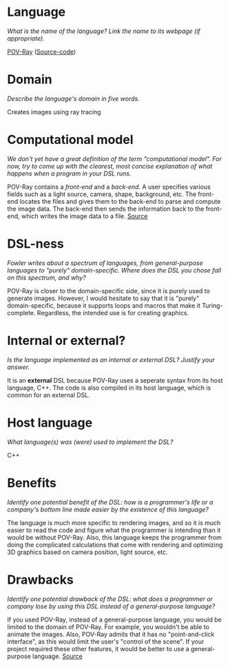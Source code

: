 # Language
_What is the name of the language? Link the name to its webpage 
(if appropriate)._

[POV-Ray](http://www.povray.org/)
([Source-code](https://github.com/POV-Ray/povray))

# Domain
_Describe the language's domain in five words._

Creates images using ray tracing

# Computational model
_We don't yet have a great definition of the term "computational model". 
For now, try to come up with the clearest, most concise explanation of 
what happens when a program in your DSL runs._

POV-Ray contains a _front-end_ and a _back-end_.  A user specifies various
fields such as a light source, camera, shape, background, etc.  The front-end
locates the files and gives them to the back-end to parse and compute the
image data.  The back-end then sends the information back to the front-end,
which writes the image data to a file. [Source](https://github.com/POV-Ray/povray/blob/master/source-doc/architecture.md)

# DSL-ness
_Fowler writes about a spectrum of languages, from general-purpose languages to
"purely" domain-specific. Where does the DSL you chose fall on this spectrum,
and why?_ 

POV-Ray is closer to the domain-specific side, since it is purely used to 
generate images.  However, I would hesitate to say that it is "purely"
domain-specific, because it supports loops and macros that make it
Turing-complete.  Regardless, the intended use is for creating graphics.


# Internal or external?
_Is the language implemented as an internal or external DSL? 
Justify your answer._

It is an **external** DSL because POV-Ray uses a seperate syntax from its host 
language, C++. The code is also compiled in its host language, which is common
for an external DSL. 

# Host language
_What language(s) was (were) used to implement the DSL?_

C++

# Benefits
_Identify one potential benefit of the DSL: how is a programmer's life or a 
company's bottom line made easier by the existence of this language?_

The language is much more specific to rendering images, and so it is much
easier to read the code and figure what the programmer is intending than it
would be without POV-Ray.  Also, this language keeps the programmer from
doing the complicated calculations that come with rendering and optimizing 3D
graphics based on camera position, light source, etc.  

# Drawbacks
_Identify one potential drawback of the DSL: what does a programmer or company 
lose by using this DSL instead of a general-purpose language?_

If you used POV-Ray, instead of a general-purpose language, you would be 
limited to the domain of POV-Ray.  For example, you wouldn't be able to animate
the images.  Also, POV-Ray admits that it has no "point-and-click interface",
as this would limit the user's "control of the scene".  If your project
required these other features, it would be better to use a general-purpose
language. [Source](http://www.povray.org/documentation/3.7.0/u1_1.html#u1_1)
